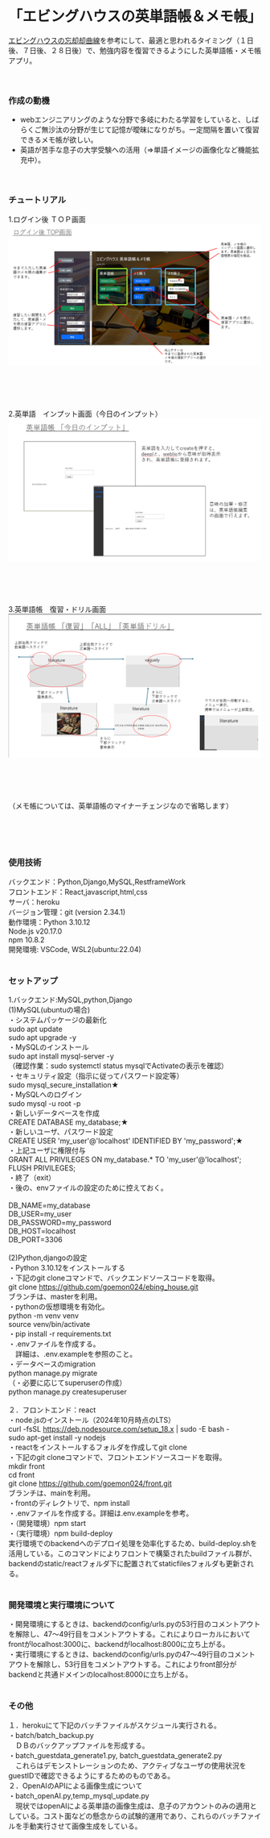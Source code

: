 # 「エビングハウスの英単語帳＆メモ帳」

 [エビングハウスの忘却却曲線](https://ja.wikipedia.org/wiki/%E5%BF%98%E5%8D%B4%E6%9B%B2%E7%B7%9A)を参考にして、最適と思われるタイミング（１日後、７日後、２８日後）で、勉強内容を復習できるようにした英単語帳・メモ帳アプリ。<br><br><br>
  
  
### 作成の動機
- webエンジニアリングのような分野で多岐にわたる学習をしていると、しばらくご無沙汰の分野が生じて記憶が曖昧になりがち。一定間隔を置いて復習できるメモ帳が欲しい。
- 英語が苦手な息子の大学受験への活用（⇒単語イメージの画像化など機能拡充中）。<br><br><br>
  
### チュートリアル
1.ログイン後 ＴＯＰ画面
![トップ画面](./static/images/image_top_react.png)<br><br><br><br><br>
  
2.英単語　インプット画面（今日のインプット）
![インプット画面](./static/images/image_input_react.png)<br><br><br><br><br>
  
3.英単語帳　復習・ドリル画面
![復習・ドリル画面](./static/images/image_card_react.png)<br><br><br><br><br>
  
（メモ帳については、英単語帳のマイナーチェンジなので省略します）<br><br><br><br><br>

### 使用技術
  バックエンド：Python,Django,MySQL,RestframeWork  
  フロントエンド：React,javascript,html,css  
  サーバ：heroku  
  バージョン管理：git (version 2.34.1)  
  動作環境：Python 3.10.12  
           Node.js v20.17.0  
           npm 10.8.2  
  開発環境: VSCode, WSL2(ubuntu:22.04)  
<br>
### セットアップ  
1.バックエンド:MySQL,python,Django  
(1)MySQL(ubuntuの場合)  
・システムパッケージの最新化  
sudo apt update  
sudo apt upgrade -y  
・MySQLのインストール  
sudo apt install mysql-server -y  
（確認作業：sudo systemctl status mysqlでActivateの表示を確認）  
・セキュリティ設定（指示に従ってパスワード設定等）  
sudo mysql_secure_installation★  
・MySQLへのログイン  
sudo mysql -u root -p  
・新しいデータベースを作成  
CREATE DATABASE my_database;★  
・新しいユーザ、パスワード設定  
CREATE USER 'my_user'@'localhost' IDENTIFIED BY 'my_password';★  
・上記ユーザに権限付与  
GRANT ALL PRIVILEGES ON my_database.* TO 'my_user'@'localhost';  
FLUSH PRIVILEGES;  
・終了（exit）  
・後の、envファイルの設定のために控えておく。  
<br>
DB_NAME=my_database  
DB_USER=my_user    
DB_PASSWORD=my_password  
DB_HOST=localhost  
DB_PORT=3306  
<br>
(2)Python,djangoの設定  
・Python 3.10.12をインストールする  
・下記のgit cloneコマンドで、バックエンドソースコードを取得。  
git clone https://github.com/goemon024/ebing_house.git  
ブランチは、masterを利用。  
・pythonの仮想環境を有効化。  
python -m venv venv  
source venv/bin/activate   
・pip install -r requirements.txt  
・.envファイルを作成する。  
　詳細は、.env.exampleを参照のこと。  
・データベースのmigration  
python manage.py migrate  
（・必要に応じてsuperuserの作成）  
python manage.py createsuperuser  
<br>
２．フロントエンド：react  
・node.jsのインストール（2024年10月時点のLTS）  
curl -fsSL https://deb.nodesource.com/setup_18.x | sudo -E bash -  
sudo apt-get install -y nodejs  
・reactをインストールするフォルダを作成してgit clone  
・下記のgit cloneコマンドで、フロントエンドソースコードを取得。  
mkdir front  
cd front  
git clone https://github.com/goemon024/front.git   
ブランチは、mainを利用。  
・frontのディレクトリで、npm install  
・.envファイルを作成する。詳細は.env.exampleを参考。  
・（開発環境）npm start  
・（実行環境）npm build-deploy  
実行環境でのbackendへのデプロイ処理を効率化するため、build-deploy.shを活用している。このコマンドによりフロントで構築されたbuildファイル群が、backendのstatic/reactフォルダ下に配置されてstaticfilesフォルダも更新される。  
<br>
### 開発環境と実行環境について  
・開発環境にするときは、backendのconfig/urls.pyの53行目のコメントアウトを解除し、47～49行目をコメントアウトする。これによりローカルにおいてfrontがlocalhost:3000に、backendがlocalhost:8000に立ち上がる。  
・実行環境にするときは、backendのconfig/urls.pyの47～49行目のコメントアウトを解除し、53行目をコメントアウトする。これによりfront部分がbackendと共通ドメインのlocalhost:8000に立ち上がる。  
<br>
### その他  
１．herokuにて下記のバッチファイルがスケジュール実行される。  
・batch/batch_backup.py  
　ＤＢのバックアップファイルを形成する。  
・batch_guestdata_generate1.py, batch_guestdata_generate2.py  
　これらはデモンストレーションのため、アクティブなユーザの使用状況をguestIDで確認できるようにするためのものである。  
２．OpenAIのAPIによる画像生成について  
・batch_openAI.py,temp_mysql_update.py  
　現状ではopenAIによる英単語の画像生成は、息子のアカウントのみの適用としている。コスト面などの懸念からの試験的運用であり、これらのバッチファイルを手動実行させて画像生成をしている。  
